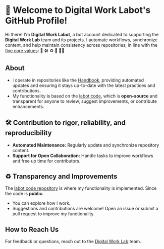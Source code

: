 # 👋 Welcome to Digital Work Labot's GitHub Profile!

Hi there! I'm **Digital Work Labot**, a bot account dedicated to supporting the **Digital Work Lab** team and its projects.
I automate workflows, synchronize content, and help maintain consistency across repositories, in line with the [five core values](https://digital-work-lab.github.io/handbook/docs/00.goals.html): 🚀 🛠️ ♻️ 🙏 🧑‍🎓️

## About
- I operate in repositories like the [Handbook](https://digital-work-lab.github.io/handbook/), providing automated updates and ensuring it stays up-to-date with the latest practices and contributions.
- My functionality is based on the [labot code](https://github.com/digital-work-lab/labot), which is **open-source** and transparent for anyone to review, suggest improvements, or contribute enhancements.

## 🛠️ Contribution to rigor, reliability, and reproducibility
- **Automated Maintenance:** Regularly update and synchronize repository content.
- **Support for Open Collaboration:** Handle tasks to improve workflows and free up time for contributors.

## ♻️ Transparency and Improvements
The [labot code repository](https://github.com/digital-work-lab/labot) is where my functionality is implemented. Since the code is **public**:
- You can explore how I work.
- Suggestions and contributions are welcome! Open an issue or submit a pull request to improve my functionality.

## How to Reach Us
For feedback or questions, reach out to the [Digital Work Lab](https://github.com/digital-work-lab) team.
